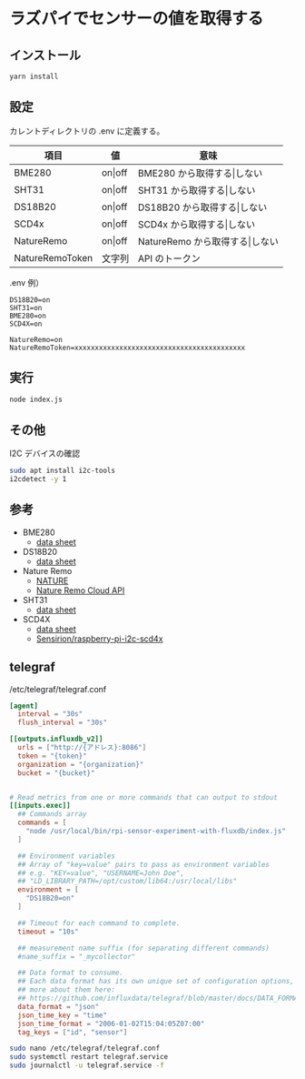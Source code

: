 # ラズパイでセンサーの値を取得する

## インストール

```bash
yarn install
```

## 設定

カレントディレクトリの .env に定義する。

|  項目  |  値  |  意味  |
| ---- | ---- | ---- |
|  BME280  |  on\|off  |  BME280 から取得する\|しない  |
|  SHT31  |  on\|off  |  SHT31 から取得する\|しない  |
|  DS18B20  |  on\|off  |  DS18B20 から取得する\|しない  |
|  SCD4x  |  on\|off  |  SCD4x から取得する\|しない  |
|  NatureRemo  |  on\|off  |  NatureRemo から取得する\|しない  |
|  NatureRemoToken  |  文字列  |  API のトークン  |

.env 例）

```text
DS18B20=on
SHT31=on
BME280=on
SCD4X=on

NatureRemo=on
NatureRemoToken=xxxxxxxxxxxxxxxxxxxxxxxxxxxxxxxxxxxxxxxxxx
```

## 実行

```bash
node index.js
```

## その他

I2C デバイスの確認

```bash
sudo apt install i2c-tools
i2cdetect -y 1
```

## 参考

- BME280
  - [data sheet](https://www.bosch-sensortec.com/media/boschsensortec/downloads/datasheets/bst-bme280-ds002.pdf)
- DS18B20
  - [data sheet](https://datasheets.maximintegrated.com/en/ds/DS18B20.pdf)
- Nature Remo
  - [NATURE](https://nature.global/)
  - [Nature Remo Cloud API](https://developer.nature.global/)
- SHT31
  - [data sheet](https://sensirion.com/media/documents/213E6A3B/61641DC3/Sensirion_Humidity_Sensors_SHT3x_Datasheet_digital.pdf)
- SCD4X
  - [data sheet](https://d2air1d4eqhwg2.cloudfront.net/media/files/262fda6e-3a57-4326-b93d-a9d627defdc4.pdf)
  - [Sensirion/raspberry-pi-i2c-scd4x](https://github.com/Sensirion/raspberry-pi-i2c-scd4x#connecting-the-sensor)


## telegraf
/etc/telegraf/telegraf.conf

```conf
[agent]
  interval = "30s"
  flush_interval = "30s"

[[outputs.influxdb_v2]]
  urls = ["http://{アドレス}:8086"]
  token = "{token}"
  organization = "{organization}"
  bucket = "{bucket}"


# Read metrics from one or more commands that can output to stdout
[[inputs.exec]]
  ## Commands array
  commands = [
    "node /usr/local/bin/rpi-sensor-experiment-with-fluxdb/index.js"
  ]

  ## Environment variables
  ## Array of "key=value" pairs to pass as environment variables
  ## e.g. "KEY=value", "USERNAME=John Doe",
  ## "LD_LIBRARY_PATH=/opt/custom/lib64:/usr/local/libs"
  environment = [
    "DS18B20=on"
  ]

  ## Timeout for each command to complete.
  timeout = "10s"

  ## measurement name suffix (for separating different commands)
  #name_suffix = "_mycollector"

  ## Data format to consume.
  ## Each data format has its own unique set of configuration options, read
  ## more about them here:
  ## https://github.com/influxdata/telegraf/blob/master/docs/DATA_FORMATS_INPUT.md
  data_format = "json"
  json_time_key = "time"
  json_time_format = "2006-01-02T15:04:05Z07:00"
  tag_keys = ["id", "sensor"]

```

```bash
sudo nano /etc/telegraf/telegraf.conf
sudo systemctl restart telegraf.service
sudo journalctl -u telegraf.service -f
```
